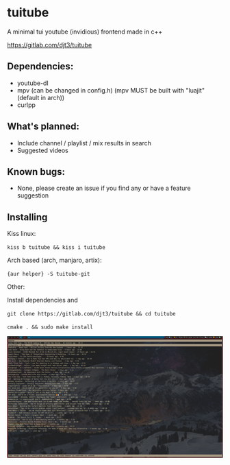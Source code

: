 # tuitube
A minimal tui youtube (invidious) frontend made in c++

https://gitlab.com/djt3/tuitube

## Dependencies:
- youtube-dl
- mpv (can be changed in config.h) (mpv MUST be built with "luajit" (default in arch))
- curlpp

## What's planned:
- Include channel / playlist / mix results in search
- Suggested videos

## Known bugs:
- None, please create an issue if you find any or have a feature suggestion

## Installing
Kiss linux:

`kiss b tuitube && kiss i tuitube`

Arch based (arch, manjaro, artix):

`{aur helper} -S tuitube-git`

Other:

Install dependencies and

`git clone https://gitlab.com/djt3/tuitube && cd tuitube`

`cmake . && sudo make install`

![Screenshot](https://github.com/djt3/tuitube/blob/master/tuitube.png?raw=true)
